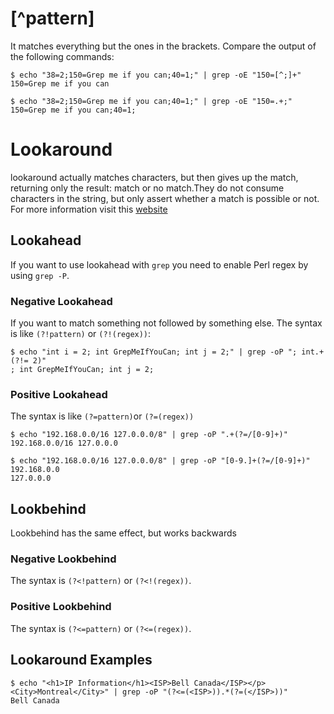 # [^pattern]

It matches everything but the ones in the brackets. Compare the output of the following commands:

```
$ echo "38=2;150=Grep me if you can;40=1;" | grep -oE "150=[^;]+"
150=Grep me if you can

$ echo "38=2;150=Grep me if you can;40=1;" | grep -oE "150=.+;"
150=Grep me if you can;40=1;
```
# Lookaround

lookaround actually matches characters, but then gives up the match, returning only the result: match or no match.They do not consume characters in the string, but only assert whether a match is possible or not. For more information visit this [website](https://www.regular-expressions.info/lookaround.html)

## Lookahead

If you want to use lookahead with `grep` you need to enable Perl regex by using `grep -P`.

### Negative Lookahead

If you want to match something not followed by something else. The syntax is like `(?!pattern)` or `(?!(regex))`:

```
$ echo "int i = 2; int GrepMeIfYouCan; int j = 2;" | grep -oP "; int.+(?!= 2)"
; int GrepMeIfYouCan; int j = 2;
```

### Positive Lookahead

The syntax is like `(?=pattern)`or `(?=(regex))`

```
$ echo "192.168.0.0/16 127.0.0.0/8" | grep -oP ".+(?=/[0-9]+)"
192.168.0.0/16 127.0.0.0

$ echo "192.168.0.0/16 127.0.0.0/8" | grep -oP "[0-9.]+(?=/[0-9]+)"
192.168.0.0
127.0.0.0
```

## Lookbehind

Lookbehind has the same effect, but works backwards

### Negative Lookbehind

The syntax is `(?<!pattern)` or `(?<!(regex))`.

### Positive Lookbehind

The syntax is `(?<=pattern)` or `(?<=(regex))`.

## Lookaround Examples

```
$ echo "<h1>IP Information</h1><ISP>Bell Canada</ISP></p><City>Montreal</City>" | grep -oP "(?<=(<ISP>)).*(?=(</ISP>))"
Bell Canada
```
